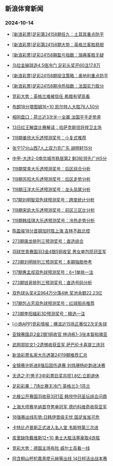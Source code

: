 ## 新浪体育新闻 
### 2024-10-14

+ [[新浪彩票]足彩第24158期任九：土耳其重点防平](https://sports.sina.com.cn/l/2024-10-13/doc-incskfef3409117.shtml)

+ [[新浪彩票]足彩第24158期大势：英格兰客胜稳胆](https://sports.sina.com.cn/l/2024-10-13/doc-incskfei2859691.shtml)

+ [[新浪彩票]足彩24158期盈亏指数：瑞典客胜无疑](https://sports.sina.com.cn/l/2024-10-13/doc-incskfef3409742.shtml)

+ [乌拉圭输球造4.5倍冷门 足彩头奖开60注17.8万](https://sports.sina.com.cn/l/2024-10-13/doc-incskfef3413184.shtml)

+ [[新浪彩票]足彩24158期投注策略：奥地利重点防平](https://sports.sina.com.cn/l/2024-10-13/doc-incskfei2860204.shtml)

+ [[新浪彩票]足彩24158期冷热指数：法国实力取分](https://sports.sina.com.cn/l/2024-10-13/doc-incskmnc3313329.shtml)

+ [竞彩大势：英格兰难被信任 希腊有望高看](https://sports.sina.com.cn/l/2024-10-13/doc-incskfec6630963.shtml)

+ [布朗18分塔图姆16+10 凯尔特人大胜76人50分](https://sports.sina.com.cn/basketball/nba/2024-10-13/doc-incskmnh9539100.shtml)

+ [相同盘口：荷兰近3次半一全赢 法国平手走势差](https://sports.sina.com.cn/l/2024-10-13/doc-incskmnh9529684.shtml)

+ [13日红王解盘比赛解读：哈萨克斯坦将捍卫主场](https://sports.sina.com.cn/l/2024-10-13/doc-incskvzx3085817.shtml)

+ [119期姜欣大乐透预测奖号：小复式推荐](https://sports.sina.com.cn/l/2024-10-13/doc-incskwaa9324197.shtml)

+ [张宁17分山西7人上双力克广东 胡明轩15分](https://sports.sina.com.cn/basketball/cba/2024-10-13/doc-incsmnxr2767458.shtml)

+ [中甲-大连2-0南京城市稳居第2 剩3轮领先广州5分](https://sports.sina.com.cn/china/b/2024-10-13/doc-incsmaiy9219475.shtml)

+ [119期常青大乐透预测奖号：后区综合分析](https://sports.sina.com.cn/l/2024-10-13/doc-incskvzz2546845.shtml)

+ [119期苏阳大乐透预测奖号：后区走势分析](https://sports.sina.com.cn/l/2024-10-13/doc-incskwaa9324616.shtml)

+ [119期汪洋大乐透预测奖号：龙头凤尾分析](https://sports.sina.com.cn/l/2024-10-13/doc-incskvzz2546558.shtml)

+ [117期刘明智双色球预测奖号：跨度统计分析](https://sports.sina.com.cn/l/2024-10-13/doc-incshtax4167968.shtml)

+ [119期宋凯大乐透预测奖号：前区三区比分析](https://sports.sina.com.cn/l/2024-10-13/doc-incskvzx3096872.shtml)

+ [119期韩佳琪大乐透预测奖号：冷热走势分析](https://sports.sina.com.cn/l/2024-10-13/doc-incskvzz2547301.shtml)

+ [陈盈骏18分首钢加时胜上海 吉林不敌北控](https://sports.sina.com.cn/basketball/cba/2024-10-13/doc-incsmnxp5991424.shtml)

+ [273期唐龙排列三预测奖号：直选组合](https://sports.sina.com.cn/l/2024-10-13/doc-incskwaa9321332.shtml)

+ [羽球世青赛国羽3金4银5铜收官 男女单包揽冠亚军](https://sports.sina.com.cn/others/badmin/2024-10-13/doc-incsmhrw9102943.shtml)

+ [273期刘明排列三预测奖号：本期独胆参考](https://sports.sina.com.cn/l/2024-10-13/doc-incskwaa9321691.shtml)

+ [117期惠孟叔双色球预测奖号：6+1单挑一注](https://sports.sina.com.cn/l/2024-10-13/doc-incshtav7390938.shtml)

+ [273期钱哥排列三预测奖号：直选号码分析](https://sports.sina.com.cn/l/2024-10-13/doc-incskvzz2544333.shtml)

+ [双色球头奖4注964万分落4地 奖池余额22.23亿](https://sports.sina.com.cn/l/2024-10-13/doc-incsmnxt2217881.shtml)

+ [117期包占芳双色球预测奖号：红球胆杀推荐](https://sports.sina.com.cn/l/2024-10-13/doc-incshtav7388275.shtml)

+ [273期李阳福彩3D预测奖号：精选一注](https://sports.sina.com.cn/l/2024-10-13/doc-incskvzv6309387.shtml)

+ [[小炮APP]竞彩情报：横滨近15场正赛仅2次无失球](https://sports.sina.com.cn/l/2024-10-13/doc-incshtaz3622220.shtml)

+ [亚锦赛国乒2金2银1铜收官 林诗栋1-3张本智和摘亚](https://sports.sina.com.cn/others/pingpang/2024-10-13/doc-incsmnxr2759607.shtml)

+ [武网郑钦文1-2遗憾收获亚军 萨巴伦卡喜提三连冠](https://sports.sina.com.cn/tennis/china/2024-10-13/doc-incsmhrw9104571.shtml)

+ [新浪彩票名家大乐透第24119期推荐汇总](https://sports.sina.com.cn/l/2024-10-13/doc-incskvzz2551170.shtml)

+ [全锦赛许昕进8强后因伤退赛 刘炜珊杨屹韵进决赛](https://sports.sina.com.cn/others/pingpang/2024-10-13/doc-incsmnxt2218233.shtml)

+ [天选之子!男子3中彩票巨奖共揽1.8亿:立即退休](https://sports.sina.com.cn/l/2024-10-14/doc-incsnkcc5573292.shtml)

+ [足彩彩果：7场比赛无冷门 英格兰3-1芬兰](https://sports.sina.com.cn/l/2024-10-14/doc-incsnkck8559425.shtml)

+ [北极公开赛国羽收获3冠1亚 韩悦夺冠圣坛组合问鼎](https://sports.sina.com.cn/others/badmin/2024-10-13/doc-incsmtfs8870834.shtml)

+ [上海大师赛辛纳首夺男单冠军 德约科维奇收获亚军](https://sports.sina.com.cn/tennis/atp/2024-10-13/doc-incsmhrt2875701.shtml)

+ [18强赛出线形势:日韩伊晋级无忧 国足岌岌可危](https://sports.sina.com.cn/l/2024-10-14/doc-incsnusz2207959.shtml)

+ [卡特比卢普斯正式进入名人堂 韦斯特第三次进](https://sports.sina.com.cn/basketball/nba/2024-10-14/doc-incsnusx5431046.shtml)

+ [库里缺阵戴维斯12+10 勇士大胜活塞豪取4连胜](https://sports.sina.com.cn/basketball/nba/2024-10-14/doc-incsnyyv5314341.shtml)

+ [竞彩大势：德国主场有险 威尔士高看一线](https://sports.sina.com.cn/l/2024-10-14/doc-incsnkcc5571973.shtml)

+ [阿含桐山杯柁嘉熹廖元赫等出线 14日柯洁出战本赛](https://sports.sina.com.cn/go/2024-10-13/doc-incsmnxt2220879.shtml)

